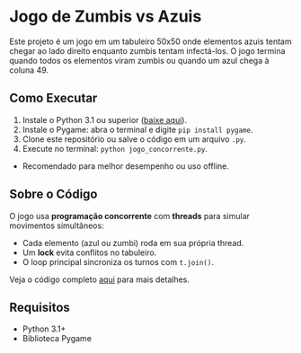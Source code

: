 # Jogo de Zumbis vs Azuis

Este projeto é um jogo em um tabuleiro 50x50 onde elementos azuis tentam chegar ao lado direito enquanto zumbis tentam infectá-los. O jogo termina quando todos os elementos viram zumbis ou quando um azul chega à coluna 49.

## Como Executar
1. Instale o Python 3.1 ou superior ([baixe aqui](https://www.python.org/)).
2. Instale o Pygame: abra o terminal e digite `pip install pygame`.
3. Clone este repositório ou salve o código em um arquivo `.py`.
4. Execute no terminal: `python jogo_concorrente.py`.
- Recomendado para melhor desempenho ou uso offline.

## Sobre o Código
O jogo usa **programação concorrente** com **threads** para simular movimentos simultâneos:
- Cada elemento (azul ou zumbi) roda em sua própria thread.
- Um **lock** evita conflitos no tabuleiro.
- O loop principal sincroniza os turnos com `t.join()`.

Veja o código completo [aqui](jogo_concorrente.py) para mais detalhes.

## Requisitos
- Python 3.1+
- Biblioteca Pygame